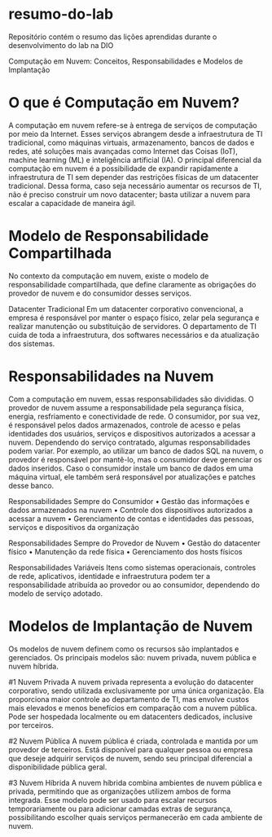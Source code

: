 # resumo-do-lab
Repositório contém o resumo das lições aprendidas durante o desenvolvimento do lab na DIO

Computação em Nuvem: Conceitos, Responsabilidades e Modelos de Implantação

# O que é Computação em Nuvem?
A computação em nuvem refere-se à entrega de serviços de computação por meio da Internet. Esses serviços abrangem desde a infraestrutura de TI tradicional, como máquinas virtuais, armazenamento, bancos de dados e redes, até soluções mais avançadas como Internet das Coisas (IoT), machine learning (ML) e inteligência artificial (IA).
O principal diferencial da computação em nuvem é a possibilidade de expandir rapidamente a infraestrutura de TI sem depender das restrições físicas de um datacenter tradicional. Dessa forma, caso seja necessário aumentar os recursos de TI, não é preciso construir um novo datacenter; basta utilizar a nuvem para escalar a capacidade de maneira ágil.

# Modelo de Responsabilidade Compartilhada
No contexto da computação em nuvem, existe o modelo de responsabilidade compartilhada, que define claramente as obrigações do provedor de nuvem e do consumidor desses serviços.

Datacenter Tradicional
Em um datacenter corporativo convencional, a empresa é responsável por manter o espaço físico, zelar pela segurança e realizar manutenção ou substituição de servidores. O departamento de TI cuida de toda a infraestrutura, dos softwares necessários e da atualização dos sistemas.

# Responsabilidades na Nuvem
Com a computação em nuvem, essas responsabilidades são divididas. O provedor de nuvem assume a responsabilidade pela segurança física, energia, resfriamento e conectividade de rede. O consumidor, por sua vez, é responsável pelos dados armazenados, controle de acesso e pelas identidades dos usuários, serviços e dispositivos autorizados a acessar a nuvem. Dependendo do serviço contratado, algumas responsabilidades podem variar. Por exemplo, ao utilizar um banco de dados SQL na nuvem, o provedor é responsável por mantê-lo, mas o consumidor deve gerenciar os dados inseridos. Caso o consumidor instale um banco de dados em uma máquina virtual, ele também será responsável por atualizações e patches desse banco.

Responsabilidades Sempre do Consumidor
•	Gestão das informações e dados armazenados na nuvem
•	Controle dos dispositivos autorizados a acessar a nuvem
•	Gerenciamento de contas e identidades das pessoas, serviços e dispositivos da organização

Responsabilidades Sempre do Provedor de Nuvem
•	Gestão do datacenter físico
•	Manutenção da rede física
•	Gerenciamento dos hosts físicos

Responsabilidades Variáveis
Itens como sistemas operacionais, controles de rede, aplicativos, identidade e infraestrutura podem ter a responsabilidade atribuída ao provedor ou ao consumidor, dependendo do modelo de serviço adotado.

# Modelos de Implantação de Nuvem
Os modelos de nuvem definem como os recursos são implantados e gerenciados. Os principais modelos são: nuvem privada, nuvem pública e nuvem híbrida.

#1 Nuvem Privada
A nuvem privada representa a evolução do datacenter corporativo, sendo utilizada exclusivamente por uma única organização. Ela proporciona maior controle ao departamento de TI, mas envolve custos mais elevados e menos benefícios em comparação com a nuvem pública. Pode ser hospedada localmente ou em datacenters dedicados, inclusive por terceiros.

#2 Nuvem Pública
A nuvem pública é criada, controlada e mantida por um provedor de terceiros. Está disponível para qualquer pessoa ou empresa que deseje adquirir serviços de nuvem, sendo seu principal diferencial a disponibilidade pública geral.

#3 Nuvem Híbrida
A nuvem híbrida combina ambientes de nuvem pública e privada, permitindo que as organizações utilizem ambos de forma integrada. Esse modelo pode ser usado para escalar recursos temporariamente ou para adicionar camadas extras de segurança, possibilitando escolher quais serviços permanecerão em cada ambiente de nuvem.

